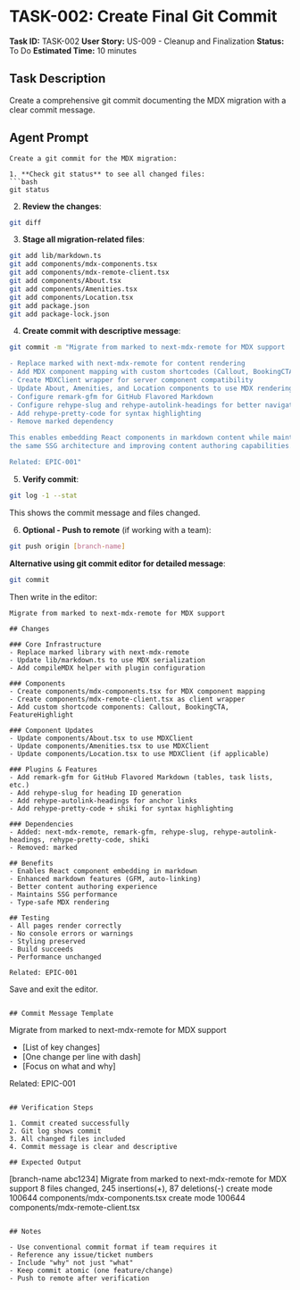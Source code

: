# TASK-002: Create Final Git Commit

**Task ID:** TASK-002
**User Story:** US-009 - Cleanup and Finalization
**Status:** To Do
**Estimated Time:** 10 minutes

## Task Description

Create a comprehensive git commit documenting the MDX migration with a clear commit message.

## Agent Prompt

````
Create a git commit for the MDX migration:

1. **Check git status** to see all changed files:
```bash
git status
````

2. **Review the changes**:

```bash
git diff
```

3. **Stage all migration-related files**:

```bash
git add lib/markdown.ts
git add components/mdx-components.tsx
git add components/mdx-remote-client.tsx
git add components/About.tsx
git add components/Amenities.tsx
git add components/Location.tsx
git add package.json
git add package-lock.json
```

4. **Create commit with descriptive message**:

```bash
git commit -m "Migrate from marked to next-mdx-remote for MDX support

- Replace marked with next-mdx-remote for content rendering
- Add MDX component mapping with custom shortcodes (Callout, BookingCTA, FeatureHighlight)
- Create MDXClient wrapper for server component compatibility
- Update About, Amenities, and Location components to use MDX rendering
- Configure remark-gfm for GitHub Flavored Markdown
- Configure rehype-slug and rehype-autolink-headings for better navigation
- Add rehype-pretty-code for syntax highlighting
- Remove marked dependency

This enables embedding React components in markdown content while maintaining
the same SSG architecture and improving content authoring capabilities.

Related: EPIC-001"
```

5. **Verify commit**:

```bash
git log -1 --stat
```

This shows the commit message and files changed.

6. **Optional - Push to remote** (if working with a team):

```bash
git push origin [branch-name]
```

**Alternative using git commit editor for detailed message**:

```bash
git commit
```

Then write in the editor:

```
Migrate from marked to next-mdx-remote for MDX support

## Changes

### Core Infrastructure
- Replace marked library with next-mdx-remote
- Update lib/markdown.ts to use MDX serialization
- Add compileMDX helper with plugin configuration

### Components
- Create components/mdx-components.tsx for MDX component mapping
- Create components/mdx-remote-client.tsx as client wrapper
- Add custom shortcode components: Callout, BookingCTA, FeatureHighlight

### Component Updates
- Update components/About.tsx to use MDXClient
- Update components/Amenities.tsx to use MDXClient
- Update components/Location.tsx to use MDXClient (if applicable)

### Plugins & Features
- Add remark-gfm for GitHub Flavored Markdown (tables, task lists, etc.)
- Add rehype-slug for heading ID generation
- Add rehype-autolink-headings for anchor links
- Add rehype-pretty-code + shiki for syntax highlighting

### Dependencies
- Added: next-mdx-remote, remark-gfm, rehype-slug, rehype-autolink-headings, rehype-pretty-code, shiki
- Removed: marked

## Benefits
- Enables React component embedding in markdown
- Enhanced markdown features (GFM, auto-linking)
- Better content authoring experience
- Maintains SSG performance
- Type-safe MDX rendering

## Testing
- All pages render correctly
- No console errors or warnings
- Styling preserved
- Build succeeds
- Performance unchanged

Related: EPIC-001
```

Save and exit the editor.

```

## Commit Message Template

```

Migrate from marked to next-mdx-remote for MDX support

- [List of key changes]
- [One change per line with dash]
- [Focus on what and why]

Related: EPIC-001

```

## Verification Steps

1. Commit created successfully
2. Git log shows commit
3. All changed files included
4. Commit message is clear and descriptive

## Expected Output

```

[branch-name abc1234] Migrate from marked to next-mdx-remote for MDX support
8 files changed, 245 insertions(+), 87 deletions(-)
create mode 100644 components/mdx-components.tsx
create mode 100644 components/mdx-remote-client.tsx

```

## Notes

- Use conventional commit format if team requires it
- Reference any issue/ticket numbers
- Include "why" not just "what"
- Keep commit atomic (one feature/change)
- Push to remote after verification
```
